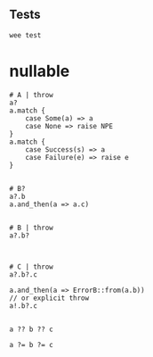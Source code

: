 ## Tests

```bash
wee test
```


# nullable

```vk
# A | throw
a?
a.match {
    case Some(a) => a
    case None => raise NPE
}
a.match {
    case Success(s) => a
    case Failure(e) => raise e
}


# B?
a?.b
a.and_then(a => a.c)


# B | throw
a?.b?



# C | throw
a?.b?.c

a.and_then(a => ErrorB::from(a.b))
// or explicit throw
a!.b?.c


```


````vk
a ?? b ?? c

a ?= b ?= c
````